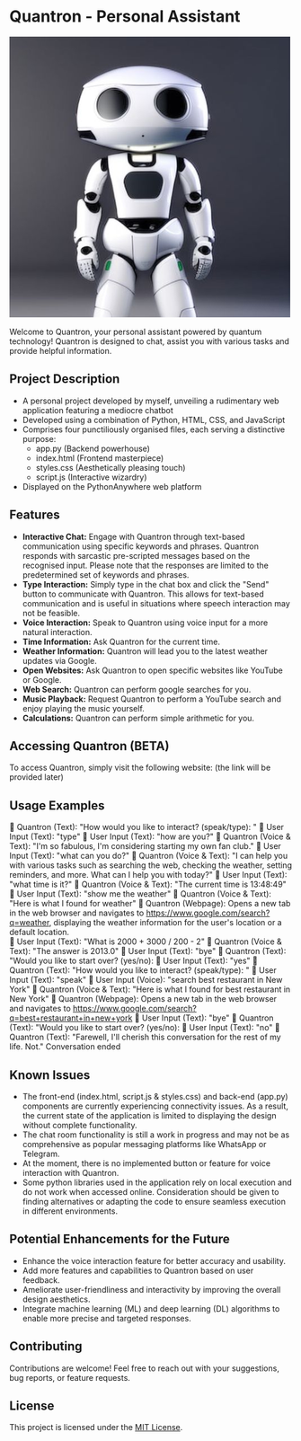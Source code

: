 # Quantron - Personal Assistant

![Quantron](static/Quantron.jpg)

Welcome to Quantron, your personal assistant powered by quantum technology! Quantron is designed to chat, assist you with various tasks and provide helpful information.

## Project Description
- A personal project developed by myself, unveiling a rudimentary web application featuring a mediocre chatbot
- Developed using a combination of Python, HTML, CSS, and JavaScript
- Comprises four punctiliously organised files, each serving a distinctive purpose:
   - app.py (Backend powerhouse)
   - index.html (Frontend masterpiece)
   - styles.css (Aesthetically pleasing touch)
   - script.js (Interactive wizardry)
- Displayed on the PythonAnywhere web platform

## Features
- **Interactive Chat:** Engage with Quantron through text-based communication using specific keywords and phrases. Quantron responds with sarcastic pre-scripted messages based on the recognised input. Please note that the responses are limited to the predetermined set of keywords and phrases.
- **Type Interaction:** Simply type in the chat box and click the "Send" button to communicate with Quantron. This allows for text-based communication and is useful in situations where speech interaction may not be feasible.
- **Voice Interaction:** Speak to Quantron using voice input for a more natural interaction. 
- **Time Information:** Ask Quantron for the current time.
- **Weather Information:** Quantron will lead you to the latest weather updates via Google.
- **Open Websites:** Ask Quantron to open specific websites like YouTube or Google.
- **Web Search:** Quantron can perform google searches for you.
- **Music Playback:** Request Quantron to perform a YouTube search and enjoy playing the music yourself.
- **Calculations:** Quantron can perform simple arithmetic for you.

## Accessing Quantron (BETA)
To access Quantron, simply visit the following website: (the link will be provided later)

## Usage Examples 
🤖 Quantron (Text): "How would you like to interact? (speak/type): "
👤 User Input (Text): "type" 
👤 User Input (Text): "how are you?"
🤖 Quantron (Voice & Text): "I'm so fabulous, I'm considering starting my own fan club."
👤 User Input (Text): "what can you do?"
🤖 Quantron (Voice & Text): "I can help you with various tasks such as searching the web, checking the weather, setting reminders, and more. What can I help you with today?"
👤 User Input (Text): "what time is it?"
🤖 Quantron (Voice & Text): "The current time is 13:48:49"
👤 User Input (Text): "show me the weather"
🤖 Quantron (Voice & Text): "Here is what I found for weather"
🤖 Quantron (Webpage): Opens a new tab in the web browser and navigates to https://www.google.com/search?q=weather, displaying the weather information for the user's location                             or a default location.  
👤 User Input (Text): "What is 2000 + 3000 / 200 - 2"
🤖 Quantron (Voice & Text): "The answer is 2013.0"
👤 User Input (Text): "bye"
🤖 Quantron (Text): "Would you like to start over? (yes/no):
👤 User Input (Text): "yes"
🤖 Quantron (Text): "How would you like to interact? (speak/type): "
👤 User Input (Text): "speak" 
👤 User Input (Voice): "search best restaurant in New York"
🤖 Quantron (Voice & Text): "Here is what I found for best restaurant in New York"
🤖 Quantron (Webpage): Opens a new tab in the web browser and navigates to https://www.google.com/search?q=best+restaurant+in+new+york
👤 User Input (Text): "bye"
🤖 Quantron (Text): "Would you like to start over? (yes/no):
👤 User Input (Text): "no"
🤖 Quantron (Text): "Farewell, I'll cherish this conversation for the rest of my life. Not."
Conversation ended

## Known Issues
- The front-end (index.html, script.js & styles.css) and back-end (app.py) components are currently experiencing connectivity issues. As a result, the current state of the application is limited to displaying the design without complete functionality.
- The chat room functionality is still a work in progress and may not be as comprehensive as popular messaging platforms like WhatsApp or Telegram. 
- At the moment, there is no implemented button or feature for voice interaction with Quantron. 
- Some python libraries used in the application rely on local execution and do not work when accessed online. Consideration should be given to finding alternatives or adapting the code to ensure seamless execution in different environments.

## Potential Enhancements for the Future
- Enhance the voice interaction feature for better accuracy and usability.
- Add more features and capabilities to Quantron based on user feedback.
- Ameliorate user-friendliness and interactivity by improving the overall design aesthetics.
- Integrate machine learning (ML) and deep learning (DL) algorithms to enable more precise and targeted responses.

## Contributing
Contributions are welcome! Feel free to reach out with your suggestions, bug reports, or feature requests.

## License
This project is licensed under the [MIT License](LICENSE).
